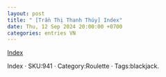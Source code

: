 ```yaml
---
layout: post
title: " [Trần Thị Thanh Thúy] Index"
date: Thu, 12 Sep 2024 20:00:00 +0700
categories: entries VN
---
```

[Index](https://nhidong.org.vn/video/vi%E1%BB%87t%20nam%20indonesia%20k%C3%A8o%20nh%C3%A0%20c%C3%A1i/)

Index · SKU:941 · Category:Roulette · Tags:blackjack.

